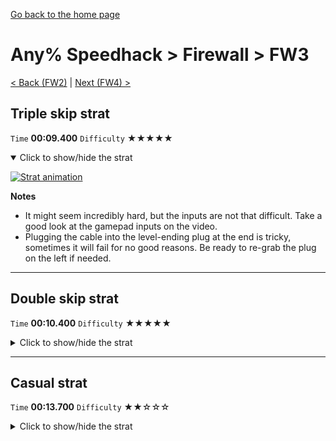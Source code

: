 [Go back to the home page](https://github.com/Doublevil/scbspeedrun)

# Any% Speedhack > Firewall > FW3

[< Back (FW2)](https://github.com/Doublevil/scbspeedrun/blob/main/levels/any_sh/FW/FW2.md) | [Next (FW4) >](https://github.com/Doublevil/scbspeedrun/blob/main/levels/any_sh/FW/FW4.md)

## Triple skip strat

`Time` **00:09.400** `Difficulty` ★★★★★
<details open>
  <summary>Click to show/hide the strat</summary>

  [![Strat animation](https://github.com/Doublevil/scbspeedrun/blob/main/media/levels/FW/FW3_TripleSkip.webp)](https://github.com/Doublevil/scbspeedrun/blob/main/media/levels/FW/FW3_TripleSkip.mp4?raw=true)

  **Notes**
  - It might seem incredibly hard, but the inputs are not that difficult. Take a good look at the gamepad inputs on the video.
  - Plugging the cable into the level-ending plug at the end is tricky, sometimes it will fail for no good reasons. Be ready to re-grab the plug on the left if needed.
</details>

---
## Double skip strat

`Time` **00:10.400** `Difficulty` ★★★★★
<details>
  <summary>Click to show/hide the strat</summary>

  [![Strat animation](https://github.com/Doublevil/scbspeedrun/blob/main/media/levels/FW/FW3_DoubleSkip.webp)](https://github.com/Doublevil/scbspeedrun/blob/main/media/levels/FW/FW3_DoubleSkip.mp4?raw=true)

  **Notes**
  - You mostly have to input diagonal directions. Take a good look at the gamepad inputs on the video.
  - Make sure you don't jump too high when jumping between the glitch blocks with the jump cart, and then again two jumps later, when hook-jumping below the glitch block to reach the outlet on the right. After some training you should be able to recognize if you're at the right height and correct it by adjusting the timing of your jumps if required.
  - Plugging the cable into the level-ending plug at the end is tricky, sometimes it will fail for no good reasons. Be ready to re-grab the plug on the left if needed.
</details>

---
## Casual strat

`Time` **00:13.700** `Difficulty` ★★☆☆☆
<details>
  <summary>Click to show/hide the strat</summary>

  [![Strat animation](https://github.com/Doublevil/scbspeedrun/blob/main/media/levels/FW/FW3_CasualStrat.webp)](https://github.com/Doublevil/scbspeedrun/blob/main/media/levels/FW/FW3_CasualStrat.mp4?raw=true)
</details>
